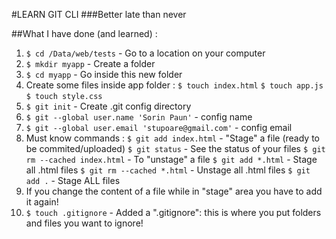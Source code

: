 #LEARN GIT CLI
###Better late than never

##What I have done (and learned) :
1. `$ cd /Data/web/tests` - Go to a location on your computer
2. `$ mkdir myapp` - Create a folder
3. `$ cd myapp` - Go inside this new folder
4. Create some files inside app folder :
   `$ touch index.html`
   `$ touch app.js`
   `$ touch style.css`
5. `$ git init` - Create .git config directory
6. `$ git --global user.name 'Sorin Paun'` - config name
7. `$ git --global user.email 'stupoare@gmail.com'` - config email
8. Must know commands :
   `$ git add index.html` - "Stage" a file (ready to be commited/uploaded)
   `$ git status` - See the status of your files
   `$ git rm --cached index.html` - To "unstage" a file
   `$ git add *.html` - Stage all .html files
   `$ git rm --cached *.html` - Unstage all .html files
   `$ git add .` - Stage ALL files
9. If you change the content of a file while in "stage" area you have to add it again!
10. `$ touch .gitignore` - Added a ".gitignore": this is where you put folders and files you want to ignore!